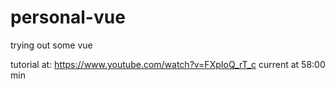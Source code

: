 # personal-vue
trying out some vue

tutorial at: https://www.youtube.com/watch?v=FXpIoQ_rT_c
current at 58:00 min
